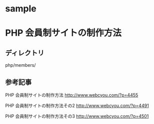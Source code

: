 sample
======

# PHP 会員制サイトの制作方法 #
## ディレクトリ ##
php/members/

## 参考記事 ##
PHP 会員制サイトの制作方法
http://www.webcyou.com/?p=4455

PHP 会員制サイトの制作方法その2
http://www.webcyou.com/?p=4491

PHP 会員制サイトの制作方法その3
http://www.webcyou.com/?p=4501



